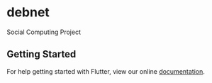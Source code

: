# debnet

Social Computing Project

## Getting Started

For help getting started with Flutter, view our online
[documentation](https://flutter.io/).
